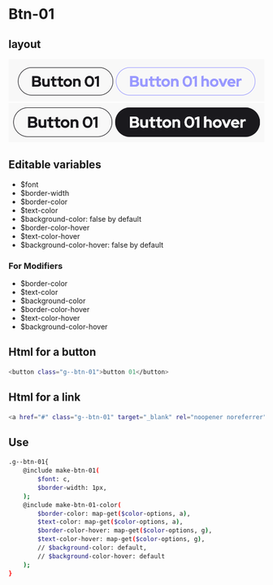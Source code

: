 # Btn-01

## layout

![alt text][btn-01]
![alt text][btn-01--second]

[btn-01]: /src/img/global-components/btn/g--btn-01.png
[btn-01--second]: /src/img/global-components/btn/g--btn-01--second.png

## Editable variables

- $font
- $border-width
- $border-color
- $text-color
- $background-color: false by default
- $border-color-hover
- $text-color-hover
- $background-color-hover: false by default

### For Modifiers

- $border-color
- $text-color
- $background-color
- $border-color-hover
- $text-color-hover
- $background-color-hover

## Html for a button

```sh
<button class="g--btn-01">button 01</button>
```

## Html for a link

```sh
<a href="#" class="g--btn-01" target="_blank" rel="noopener noreferrer">button 01</a>
```

## Use

```sh
.g--btn-01{
    @include make-btn-01(
        $font: c,
        $border-width: 1px,
    );
    @include make-btn-01-color(
        $border-color: map-get($color-options, a),
        $text-color: map-get($color-options, a),
        $border-color-hover: map-get($color-options, g),
        $text-color-hover: map-get($color-options, g),
        // $background-color: default,
        // $background-color-hover: default
    );
}
```
